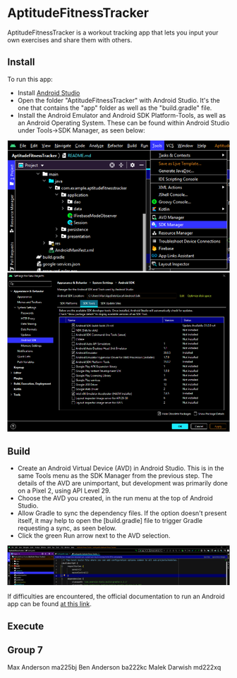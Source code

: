 # AptitudeFitnessTracker

AptitudeFitnessTracker is a workout tracking app that lets you input your own exercises and share them with others.

## Install
To run this app:
* Install [Android Studio][androidStudio]
* Open the folder "AptitudeFitnessTracker" with Android Studio. It's the one that contains the "app" folder as well as the "build.gradle" file.
* Install the Android Emulator and Android SDK Platform-Tools, as well as an Android Operating System. These can be found within Android Studio under Tools->SDK Manager, as seen below:

<img src="ToolsMenu.png">
<img src="SDKTools.png">

## Build
* Create an Android Virtual Device (AVD) in Android Studio. This is in the same Tools menu as the SDK Manager from the previous step. The details of the AVD are unimportant, but development was primarily done on a Pixel 2, using API Level 29.
* Choose the AVD you created, in the run menu at the top of Android Studio.
* Allow Gradle to sync the dependency files. If the option doesn't present itself, it may help to open the [build.gradle] file to trigger Gradle requesting a sync, as seen below.
* Click the green Run arrow next to the AVD selection.

<img src="Gradle.png">

If difficulties are encountered, the official documentation to run an Android app can be found [at this link][runAppsDocumentation].

## Execute



## Group 7

Max Anderson ma225bj
Ben Anderson ba222kc
Malek Darwish md222xq

[runAppsDocumentation]: https://developer.android.com/studio/run/emulator
[androidStudio]: https://developer.android.com/studio/